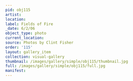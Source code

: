 ```yaml
---
pid: obj115
artist: 
location: 
label: Fields of Fire
_date: 6/2/06
object_type: photo
current_location: 
source: Photos by Clint Fisher
order: '115'
layout: gallery_item
collection: visual-gallery
thumbnail: /images/gallery/simple/obj115/thumbnail.jpg
full: /images/gallery/simple/obj115/full.jpg
manifest: 
---
```

